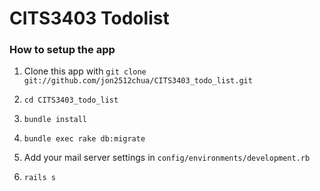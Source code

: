 # CITS3403 Todolist

### How to setup the app

1. Clone this app with `git clone git://github.com/jon2512chua/CITS3403_todo_list.git`

2. `cd CITS3403_todo_list`

3. `bundle install`

4. `bundle exec rake db:migrate`

5. Add your mail server settings in `config/environments/development.rb`

6. `rails s`